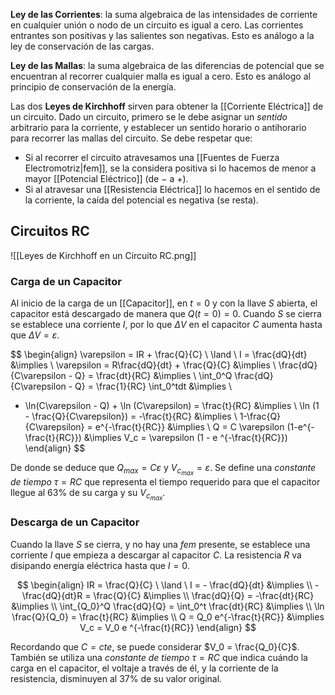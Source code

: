 **Ley de las Corrientes**: la suma algebraica de las intensidades de corriente en cualquier unión o nodo de un circuito es igual a cero. Las corrientes entrantes son positivas y las salientes son negativas. Esto es análogo a la ley de conservación de las cargas.

**Ley de las Mallas**: la suma algebraica de las diferencias de potencial que se encuentran al recorrer cualquier malla es igual a cero. Esto es análogo al principio de conservación de la energía.

Las dos **Leyes de Kirchhoff** sirven para obtener la [[Corriente Eléctrica]] de un circuito. Dado un circuito, primero se le debe asignar un _sentido_ arbitrario para la corriente, y establecer un sentido horario o antihorario para recorrer las mallas del circuito. Se debe respetar que:

- Si al recorrer el circuito atravesamos una [[Fuentes de Fuerza Electromotriz|fem]], se la considera positiva si lo hacemos de menor a mayor [[Potencial Eléctrico]] (de $-$ a $+$).
- Si al atravesar una [[Resistencia Eléctrica]] lo hacemos en el sentido de la corriente, la caída del potencial es negativa (se resta).

## Circuitos RC

![[Leyes de Kirchhoff en un Circuito RC.png]]

### Carga de un Capacitor

Al inicio de la carga de un [[Capacitor]], en $t = 0$ y con la llave $S$ abierta, el capacitor está descargado de manera que $Q(t =0)=0$. Cuando $S$ se cierra se establece una corriente $I$, por lo que $\Delta V$ en el capacitor $C$ aumenta hasta que $\Delta V = \varepsilon$.

$$
\begin{align}
\varepsilon = IR + \frac{Q}{C} \ \land \ I = \frac{dQ}{dt} &\implies \\
\varepsilon = R\frac{dQ}{dt} + \frac{Q}{C} &\implies  \\
\frac{dQ}{C\varepsilon - Q} = \frac{dt}{RC} &\implies \\
\int_0^Q \frac{dQ}{C\varepsilon - Q} = \frac{1}{RC} \int_0^tdt &\implies \\
- \ln(C\varepsilon - Q) + \ln (C\varepsilon) = \frac{t}{RC} &\implies \\
\ln (1 - \frac{Q}{C\varepsilon}) = -\frac{t}{RC} &\implies \\
1-\frac{Q}{C\varepsilon} = e^{-\frac{t}{RC}} &\implies \\
Q = C \varepsilon (1-e^{-\frac{t}{RC}}) &\implies V_c = \varepsilon (1 - e ^{-\frac{t}{RC}})
\end{align}
$$

De donde se deduce que $Q_{max} = C\varepsilon$ y $V_{c_{max}} = \varepsilon$. Se define una _constante de tiempo_ $\tau = RC$ que representa el tiempo requerido para que el capacitor llegue al 63% de su carga y su $V_{c_{max}}$.

### Descarga de un Capacitor

Cuando la llave $S$ se cierra, y no hay una _fem_ presente, se establece una corriente $I$ que empieza a descargar al capacitor $C$. La resistencia $R$ va disipando energía eléctrica hasta que $I = 0$.

$$
\begin{align}
IR = \frac{Q}{C} \ \land \ I = - \frac{dQ}{dt} &\implies \\
-\frac{dQ}{dt}R = \frac{Q}{C} &\implies \\
\frac{dQ}{Q} = -\frac{dt}{RC} &\implies \\
\int_{Q_0}^Q \frac{dQ}{Q} = \int_0^t \frac{dt}{RC} &\implies \\
\ln \frac{Q}{Q_0} = \frac{t}{RC}  &\implies \\
Q = Q_0 e^{-\frac{t}{RC}} &\implies V_c = V_0 e ^{-\frac{t}{RC}}
\end{align}
$$

Recordando que $C= cte$, se puede considerar $V_0 = \frac{Q_0}{C}$. También se utiliza una _constante de tiempo_ $\tau = RC$ que indica cuándo la carga en el capacitor, el voltaje a través de él, y la corriente de la resistencia, disminuyen al 37% de su valor original.
